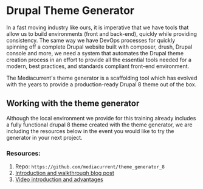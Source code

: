 # Drupal Theme Generator

In a fast moving industry like ours, it is imperative that we have tools that allow us to build environments \(front and back-end\), quickly while providing consistency. The same way we have DevOps processes for quickly spinning off a complete Drupal website built with composer, drush, Drupal console and more, we need a system that automates the Drupal theme creation process in an effort to provide all the essential tools needed for a modern, best practices, and standards compliant front-end environment.

The Mediacurrent's theme generator is a scaffolding tool which has evolved with the years to provide a production-ready Drupal 8 theme out of the box.

## Working with the theme generator

Although the local environment we provide for this training already includes a fully functional drupal 8 theme created with the theme generator, we are including the resources below in the event you would like to try the generator in your next project.

### Resources:

1. Repo: `https://github.com/mediacurrent/theme_generator_8`
2. [Introduction and walkthrough blog post](https://www.mediacurrent.com/blog/mediacurrents-drupal-theme-generator/)
3. [Video introduction and advantages](https://www.mediacurrent.com/blog/friday-5-5-features-theme-generator/)

